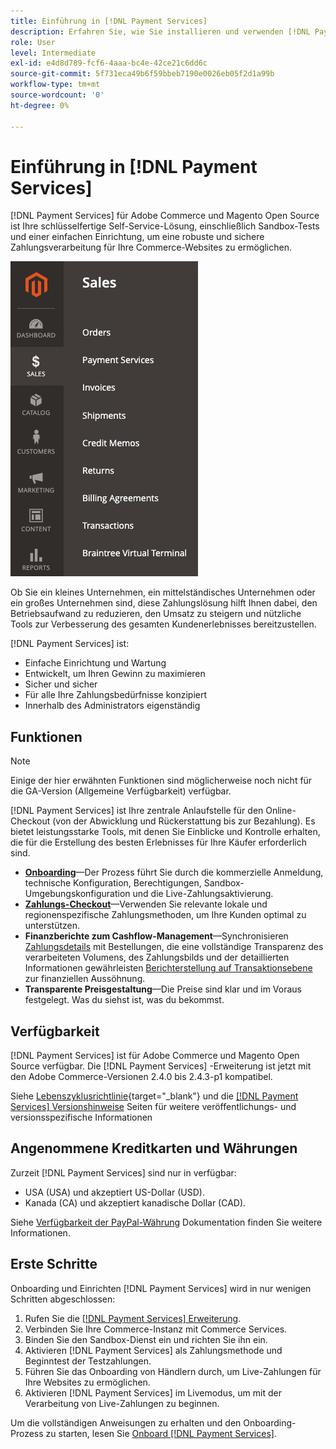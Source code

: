 ```yaml
---
title: Einführung in [!DNL Payment Services]
description: Erfahren Sie, wie Sie installieren und verwenden [!DNL Payment Services] als schlüsselfertige, robuste und sichere Zahlungsverarbeitungslösung für Ihre Adobe Commerce- und Magento Open Source-Websites.
role: User
level: Intermediate
exl-id: e4d8d789-fcf6-4aaa-bc4e-42ce21c6dd6c
source-git-commit: 5f731eca49b6f59bbeb7190e0026eb05f2d1a99b
workflow-type: tm+mt
source-wordcount: '0'
ht-degree: 0%

---
```


# Einführung in [!DNL Payment Services]

[!DNL Payment Services] für Adobe Commerce und Magento Open Source ist Ihre schlüsselfertige Self-Service-Lösung, einschließlich Sandbox-Tests und einer einfachen Einrichtung, um eine robuste und sichere Zahlungsverarbeitung für Ihre Commerce-Websites zu ermöglichen.

![[!DNL Payment Services] Admin-Ansicht der Erweiterung](assets/admin-view.png)

Ob Sie ein kleines Unternehmen, ein mittelständisches Unternehmen oder ein großes Unternehmen sind, diese Zahlungslösung hilft Ihnen dabei, den Betriebsaufwand zu reduzieren, den Umsatz zu steigern und nützliche Tools zur Verbesserung des gesamten Kundenerlebnisses bereitzustellen.

[!DNL Payment Services] ist:

* Einfache Einrichtung und Wartung
* Entwickelt, um Ihren Gewinn zu maximieren
* Sicher und sicher
* Für alle Ihre Zahlungsbedürfnisse konzipiert
* Innerhalb des Administrators eigenständig

## Funktionen

>[!NOTE]
>
>Einige der hier erwähnten Funktionen sind möglicherweise noch nicht für die GA-Version (Allgemeine Verfügbarkeit) verfügbar.

[!DNL Payment Services] ist Ihre zentrale Anlaufstelle für den Online-Checkout (von der Abwicklung und Rückerstattung bis zur Bezahlung). Es bietet leistungsstarke Tools, mit denen Sie Einblicke und Kontrolle erhalten, die für die Erstellung des besten Erlebnisses für Ihre Käufer erforderlich sind.

* [**Onboarding**](onboard.md)—Der Prozess führt Sie durch die kommerzielle Anmeldung, technische Konfiguration, Berechtigungen, Sandbox-Umgebungskonfiguration und die Live-Zahlungsaktivierung.
* [**Zahlungs-Checkout**](configure-admin.md)—Verwenden Sie relevante lokale und regionenspezifische Zahlungsmethoden, um Ihre Kunden optimal zu unterstützen.
* **Finanzberichte zum Cashflow-Management**—Synchronisieren [Zahlungsdetails](order-payment-status.md) mit Bestellungen, die eine vollständige Transparenz des verarbeiteten Volumens, des Zahlungsbilds und der detaillierten Informationen gewährleisten [Berichterstellung auf Transaktionsebene](payouts.md) zur finanziellen Aussöhnung.
* **Transparente Preisgestaltung**—Die Preise sind klar und im Voraus festgelegt. Was du siehst ist, was du bekommst.

## Verfügbarkeit

[!DNL Payment Services] ist für Adobe Commerce und Magento Open Source verfügbar. Die [!DNL Payment Services] -Erweiterung ist jetzt mit den Adobe Commerce-Versionen 2.4.0 bis 2.4.3-p1 kompatibel.

Siehe [Lebenszyklusrichtlinie](https://devdocs.magento.com/release/lifecycle-policy.html){target=&quot;_blank&quot;} und die [[!DNL Payment Services] Versionshinweise](release-notes.md) Seiten für weitere veröffentlichungs- und versionsspezifische Informationen

## Angenommene Kreditkarten und Währungen

Zurzeit [!DNL Payment Services] sind nur in verfügbar:

* USA (USA) und akzeptiert US-Dollar (USD).
* Kanada (CA) und akzeptiert kanadische Dollar (CAD).

Siehe [Verfügbarkeit der PayPal-Währung](https://developer.paypal.com/docs/platforms/checkout/reference/country-availability-advanced-cards/) Dokumentation finden Sie weitere Informationen.

## Erste Schritte

Onboarding und Einrichten [!DNL Payment Services] wird in nur wenigen Schritten abgeschlossen:

1. Rufen Sie die [[!DNL Payment Services] Erweiterung](install.md).
1. Verbinden Sie Ihre Commerce-Instanz mit Commerce Services.
1. Binden Sie den Sandbox-Dienst ein und richten Sie ihn ein.
1. Aktivieren [!DNL Payment Services] als Zahlungsmethode und Beginntest der Testzahlungen.
1. Führen Sie das Onboarding von Händlern durch, um Live-Zahlungen für Ihre Websites zu ermöglichen.
1. Aktivieren [!DNL Payment Services] im Livemodus, um mit der Verarbeitung von Live-Zahlungen zu beginnen.

Um die vollständigen Anweisungen zu erhalten und den Onboarding-Prozess zu starten, lesen Sie [Onboard [!DNL Payment Services]](onboard.md).
